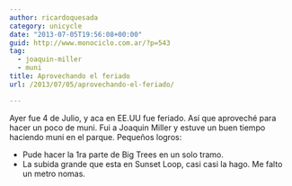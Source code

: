 ```yaml
---
author: ricardoquesada
category: unicycle
date: "2013-07-05T19:56:08+00:00"
guid: http://www.monociclo.com.ar/?p=543
tag:
  - joaquin-miller
  - muni
title: Aprovechando el feriado
url: /2013/07/05/aprovechando-el-feriado/

---
```

Ayer fue 4 de Julio, y aca en EE.UU fue feriado. Así que aproveché para hacer un poco de muni. Fui a Joaquin Miller y estuve un buen tiempo haciendo muni en el parque. Pequeños logros:

- Pude hacer la 1ra parte de Big Trees en un solo tramo.
- La subida grande que esta en Sunset Loop, casi casi la hago. Me falto un metro nomas.
